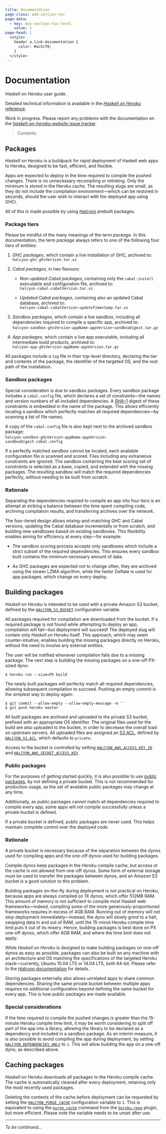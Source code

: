 ```yaml
---
title: Documentation
page-class: add-section-toc
page-data:
  - key: max-section-toc-level
    value: 1
page-head: |
  <style>
    header a.link-documentation {
      color: #ac5cf0;
    }
  </style>
---
```



Documentation
=============

_Haskell on Heroku_ user guide.

Detailed technical information is available in the [_Haskell on Heroku_ reference](documentation/reference/).

Work in progress.  Please report any problems with the documentation on the [_haskell-on-heroku-website_ issue tracker](https://github.com/mietek/haskell-on-heroku-website/issues/).

> Contents:




Packages
--------

_Haskell on Heroku_ is a buildpack for rapid deployment of Haskell web apps to Heroku, designed to be fast, efficient, and flexible.

Apps are expected to deploy in the time required to compile the pushed changes.  There is no unnecessary recompiling or relinking.  Only the minimum is stored in the Heroku cache.  The resulting slugs are small, as they do not include the compilation environment—which can be restored in seconds, should the user wish to interact with the deployed app using GHCi.

All of this is made possible by using [_Halcyon_](http://halcyon.sh/) prebuilt packages.


### Package tiers

Please be mindful of the many meanings of the term _package_.  In this documentation, the term _package_ always refers to one of the following four tiers of entities:

1.  _GHC packages_, which contain a live installation of GHC, archived to:\
    `halcyon-ghc-`_`ghcVersion`_`.tar.xz`

2.  _Cabal packages_, in two flavours:

    -   _Non-updated Cabal packages_, containing only the `cabal-install` executable and configuration file, archived to:\
        `halcyon-cabal-`_`cabalVersion`_`.tar.xz`
    
    -   _Updated Cabal packages_, containing also an updated Cabal database, archived to:\
        `halcyon-cabal-`_`cabalVersion`_`-`_`updateTimestamp`_`.tar.xz`

3.  _Sandbox packages_, which contain a live sandbox, including all dependencies required to compile a specific app, archived to:\
    `halcyon-sandbox-`_`ghcVersion`_`-`_`appName`_`-`_`appVersion`_-_`sandboxDigest`_`.tar.gz`

4.  _App packages_, which contain a live app executable, including all intermediate build products, archived to:\
    `halcyon-app-`_`ghcVersion`_`-`_`appName`_`-`_`appVersion`_`.tar.gz`

All packages include a `tag` file in their top-level directory, declaring the tier and contents of the package, the identifier of the targeted OS, and the root path of the installation.


### Sandbox packages

Special consideration is due to sandbox packages.  Every sandbox package includes a `cabal.config` file, which declares a set of constraints—the names and version numbers of all included dependencies.  A [SHA–1](http://en.wikipedia.org/wiki/SHA-1) digest of these constraints is embedded in the name of the package.  This allows efficiently locating a sandbox which perfectly matches all required dependencies—by scanning a list of file names.

A copy of the `cabal.config` file is also kept next to the archived sandbox package:\
`halcyon-sandbox-`_`ghcVersion`_`-`_`appName`_`-`_`appVersion`_-_`sandboxDigest`_`.cabal.config`

If a perfectly matched sandbox cannot be located, each available configuration file is scanned and scored.  Files including any extraneous constraints are ignored.  The sandbox containing the best scoring set of constraints is selected as a base, copied, and extended with the missing packages.  The resulting sandbox will match the required dependencies perfectly, without needing to be built from scratch.


### Rationale

Separating the dependencies required to compile an app into four tiers is an attempt at striking a balance between the time spent compiling code, archiving compilation results, and transferring archives over the network. 

The four-tiered design allows mixing-and-matching GHC and Cabal versions, updating the Cabal database incrementally or from scratch, and building new sandboxes based on existing sandboxes.  This flexibility enables aiming for efficiency at every step—for example:

-   The sandbox scoring process accepts only sandboxes which include a strict subset of the required dependencies.  This ensures every sandbox built contains the minimum necessary amount of data.

-   As GHC packages are expected not to change often, they are archived using the slower LZMA algorithm, while the faster <span class="small-caps">Deflate</span> is used for app packages, which change on every deploy.




Building packages
-----------------

_Haskell on Heroku_ is intended to be used with a private Amazon S3 bucket, defined by the [`HALCYON_S3_BUCKET`](documentation/reference/#halcyon_s3_bucket) configuration variable.

All packages required for compilation are downloaded from the bucket.  If a required package is not found while attempting to deploy an app, compilation will fail—but deployment will succeed!  The deployed slug will contain only _Haskell on Heroku_ itself.  This approach, which may seem counter-intuitive, enables building the missing packages directly on Heroku, without the need to involve any external entities.

The user will be notified whenever compilation fails due to a missing package.  The next step is building the missing packages on a one-off PX-sized dyno:
```
$ heroku run --size=PX build
```

The newly built packages will perfectly match all required dependencies, allowing subsequent compilation to succeed.  Pushing an empty commit is the simplest way to deploy again:
```
$ git commit --allow-empty --allow-empty-message -m ''
$ git push heroku master
```

All built packages are archived and uploaded to the private S3 bucket, prefixed with an appropriate OS identifier.  The original files used for the build are also uploaded to the bucket, in order to decrease the overall load on upstream servers.  All uploaded files are assigned an [S3 ACL](http://docs.aws.amazon.com/AmazonS3/latest/dev/S3_ACLs_UsingACLs.html), defined by [`HALCYON_S3_ACL`](documentation/reference/#halcyon_s3_acl), which defaults to `private`.

Access to the bucket is controlled by setting [`HALCYON_AWS_ACCESS_KEY_ID`](documentation/reference/#halcyon_aws_access_key) and [`HALCYON_AWS_SECRET_ACCESS_KEY`](documentation/reference/#halcyon_aws_secret_access_key).


### Public packages

For the purposes of getting started quickly, it is also possible to use [public packages](http://s3.halcyon.sh/), by not defining a private bucket.  This is not recommended for production usage, as the set of available public packages may change at any time.

Additionally, as public packages cannot match all dependencies required to compile every app, some apps will not compile successfully unless a private bucket is defined.

If a private bucket is defined, public packages are never used.  This helps maintain complete control over the deployed code.


### Rationale

A private bucket is necessary because of the separation between the dynos used for compiling apps and the one-off dynos used for building packages.

Compile dynos keep packages in the Heroku compile cache, but access ot the cache is not allowed from one-off dynos.  Some form of external storage must be used to transfer the packages between dynos, and an Amazon S3 bucket is a good solution to this problem.

Building packages on-the-fly during deployment is not practical on Heroku, because apps are always compiled on 1X dynos, which offer 512MB RAM.  This amount of memory is not sufficient to compile most Haskell web frameworks—indeed, compiling some of the more generously-proportioned frameworks requires in excess of 4GB RAM.  Running out of memory will not stop deployment immediately—instead, the dyno will slowly grind to a halt, swapping data in and out of RAM, until the 15-minut Heroku compile time limit puts it out of its misery.  Hence, building packages is best done on PX one-off dynos, which offer 6GB RAM, and where the time limit does not apply.

While _Haskell on Heroku_ is designed to make building packages on one-off dynos as easy as possible, packages can also be built on any machine with an architecture and OS matching the specifications of the targeted Heroku stack—currently, Ubuntu 10.04 LTS or 14.04 LTS, both 64-bit.  Please refer to the [_Halcyon_ documentation](http://halcyon.sh/documentation/) for details.

Storing packages externally also allows unrelated apps to share common dependencies.  Sharing the same private bucket between multiple apps requires no additional configuration beyond defining the same bucket for every app.  This is how public packages are made available.


### Special considerations

If the time required to compile the pushed changes is greater than the 15-minute Heroku compile time limit, it may be worth considering to split off part of the app into a library, allowing the library to be declared as a dependency and included in a sandbox package.  As an interim measure, it is also possible to avoid compiling the app during deployment, by setting [`HALCYON_DEPENDENCIES_ONLY`](documentation/reference/#halcyon_dependencies_only) to `1`.  This will allow building the app on a one-off dyno, as described above.




Caching packages
----------------

_Haskell on Heroku_ downloads all packages to the Heroku compile cache.  The cache is automatically cleaned after every deployment, retaining only the most recently used packages.

Deleting the contents of the cache before deployment can be requested by setting the [`HALCYON_PURGE_CACHE`](documentation/reference/#halcyon_purge_cache) configuration variable to `1`.  This is equivalent to using the [`purge_cache`](https://github.com/heroku/heroku-repo#purge_cache) command from the [`heroku-repo`](https://github.com/heroku/heroku-repo/) plugin, but more efficient.  Please note the variable needs to be unset after use.




---

_To be continued…_
